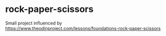 # rock-paper-scissors
Small project influenced by https://www.theodinproject.com/lessons/foundations-rock-paper-scissors
